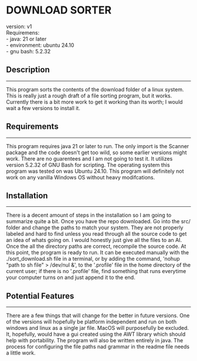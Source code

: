 # DOWNLOAD SORTER

version: v1    
Requiremens:      
    - java: 21 or later      
    - environment: ubuntu 24.10        
    - gnu bash: 5.2.32     

## Description
---
This program sorts the contents of the download folder of a linux system. This is really just a rough draft of a file sorting program, but it works. Currently there is a bit more work to get it working than its worth; I would wait a few versions to install it.
        

    
## Requirements
---
This program requires java 21 or later to run. The only import is the Scanner package and the code doesn't get too wild, so some earlier versions might work. There are no guarentees and I am not going to test it. It utilizes version 5.2.32 of GNU Bash for scripting. The operating system this program was tested on was Ubuntu 24.10. This program will definitely not work on any vanilla Windows OS without heavy modifcations.



## Installation
---
There is a decent amount of steps in the installation so I am going to summarize quite a bit. Once you have the repo downloaded. Go into the src/ folder and change the paths to match your system. They are not properly labeled and hard to find unless you read through all the source code to get an idea of whats going on. I would honestly just give all the files to an AI. Once the all the directory paths are correct, recompile the source code. At this point, the program is ready to run. It can be executed manually with the ./sort_download.sh file in a terminal, or by adding the command, 'nohup "path to sh file" > /dev/nul &', to the '.profile' file in the home directory of the current user; if there is no '.profile' file, find something that runs everytime your computer turns on and just append it to the end.    



## Potential Features
---
There are a few things that will change for the better in future versions. One of the versions will hopefully be platform independent and run on both windows and linux as a single jar file. MacOS will purposefully be excluded. It, hopefully, would have a gui created using the AWT library which should help with portability. The program will also be written entirely in java. The process for configuring the file paths nad grammar in the readme file needs a little work. 
